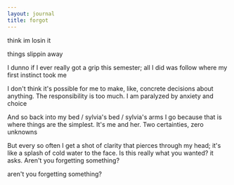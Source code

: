 ```yaml
---
layout: journal
title: forgot
---  
```


think im losin it

things slippin away

I dunno if I ever really got a grip this semester; all I did was follow where my first instinct took me

I don't think it's possible for me to make, like, concrete decisions about anything. The responsibility is too much. I am paralyzed by anxiety and choice

And so back into my bed / sylvia's bed / sylvia's arms I go because that is where things are the simplest. It's me and her. Two certainties, zero unknowns

But every so often I get a shot of clarity that pierces through my head; it's like a splash of cold water to the face. Is this really what you wanted? it asks. Aren't you forgetting something?

aren't you forgetting something? 